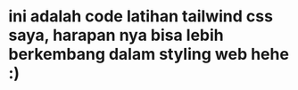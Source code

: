 <h1> ini adalah code latihan tailwind css saya, harapan nya bisa lebih berkembang dalam styling web hehe :) </h1>
